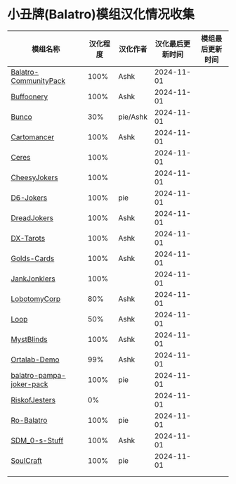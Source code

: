 # 小丑牌(Balatro)模组汉化情况收集

| 模组名称                                                                              | 汉化程度 | 汉化作者     | 汉化最后更新时间   | 模组最后更新时间 |
| --------------------------------------------------------------------------------- | ---- | -------- | ---------- | -------- |
| [Balatro-CommunityPack](https://github.com/GoldenEpsilon/Balatro-CommunityPack)   | 100% | Ashk     | 2024-11-01 |          |
| [Buffoonery](https://github.com/pinkmaggit-hub/Buffoonery)                        | 100% | Ashk     | 2024-11-01 |          |
| [Bunco](https://github.com/Firch/Bunco)                                           | 30%  | pie/Ashk | 2024-11-01 |          |
| [Cartomancer](https://github.com/stupxd/Cartomancer)                              | 100% | Ashk     | 2024-11-01 |          |
| [Ceres](https://github.com/nekojoe/Ceres)                                         | 100% |          | 2024-11-01 |          |
| [CheesyJokers](https://github.com/ilikecheese0/CheesyJokers)                      | 100% |          | 2024-11-01 |          |
| [D6-Jokers](https://github.com/GauntletGames-2086/D6-Jokers)                      | 100% | pie      | 2024-11-01 |          |
| [DreadJokers](https://github.com/LunaAstraCassiopeia/DreadJokers)                 | 100% | Ashk     | 2024-11-01 |          |
| [DX-Tarots](https://github.com/JeffVi/DX-Tarots)                                  | 100% | Ashk     | 2024-11-01 |          |
| [Golds-Cards](https://github.com/Goldfighter5/Golds-Cards)                        | 100% | Ashk     | 2024-11-01 |          |
| [JankJonklers](https://github.com/spikeof2010/JankJonklers)                       | 100%   |          | 2024-11-01 |          |
| [LobotomyCorp](https://github.com/Mysthaps/LobotomyCorp)                          | 80%  | Ashk     | 2024-11-01 |          |
| [Loop]()                                                                          | 50%  | Ashk     | 2024-11-01 |          |
| [MystBlinds](https://github.com/Mysthaps/MystBlinds)                              | 100% | Ashk     | 2024-11-01 |          |
| [Ortalab-Demo](https://github.com/Eremel/Ortalab-Demo)                            | 99%  | Ashk     | 2024-11-01 |          |
| [balatro-pampa-joker-pack](https://github.com/batabata3/balatro-pampa-joker-pack) | 100% | pie      | 2024-11-01 |          |
| [RiskofJesters](https://github.com/dvrp0/risk-of-jesters)                         | 0%   |          | 2024-11-01 |          |
| [Ro-Balatro](https://github.com/AlexZGreat/Ro-Balatro)                            | 100% | pie      | 2024-11-01 |          |
| [SDM_0-s-Stuff](https://github.com/SDM0/SDM_0-s-Stuff)                            | 100% | Ashk     | 2024-11-01 |          |
| [SoulCraft](https://github.com/yjyscztr/SoulCraft)                                | 100% | pie      | 2024-11-01 |          |
|                                                                                   |      |          |            |          |
|                                                                                   |      |          |            |          |

